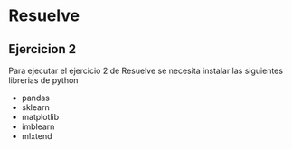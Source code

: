 # Resuelve

## Ejercicion 2

Para ejecutar el ejercicio 2 de Resuelve se necesita instalar las siguientes librerias de python
- pandas
- sklearn
- matplotlib
- imblearn
- mlxtend
